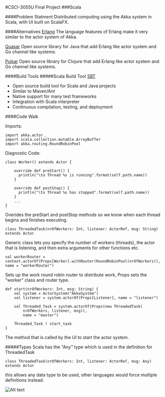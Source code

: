 #CSCI-3055U Final Project
###Scala

####Problem Statment
Distributed computing using the Akka system in Scala, with UI built on ScalaFX.

####Alternatives
[Erlang](https://www.erlang.org/)
The language features of Erlang make it very similar to the actor system of Akka.

[Quasar](https://github.com/puniverse/quasar)
Open source library for Java that add Erlang like actor system and Go channel like systems.

[Pulsar](https://github.com/puniverse/pulsar)
Open source library for Clojure that add Erlang like actor system and Go channel like systems.

####Build Tools
#####Scala Build Tool [SBT](http://www.scala-sbt.org/index.html)
+ Open source build tool for Scala and Java projects
+ Similar to Maven/Ant
+ Native support for many test frameworks
+ Integration with Scala interpreter
+ Continuous compilation, testing, and deployment

####Code Walk

Imports:

	import akka.actor._
	import scala.collection.mutable.ArrayBuffer
	import akka.routing.RoundRobinPool
Diagnostic Code:

	class Worker() extends Actor {

	    override def preStart() {
	      println("\to Thread %s is running".format(self.path.name))
	    }

	    override def postStop() {
	      println("\tx Thread %s has stopped".format(self.path.name))
	    }
	    ...
	}
Overides the preStart and postStop methods so we know when each thread begins and finishes executing.

	class ThreadedTask(nrOfWorkers: Int, listener: ActorRef, msg: String) extends Actor
Generic class lets you specify the number of workers (threads), the actor that is listening, and then extra arguments for other functions etc.

	val workerRouter = context.actorOf(Props[Worker].withRouter(RoundRobinPool(nrOfWorkers)),
	name = "workerRouter")
Sets up the work round robin router to distribute work, Props sets the "worker" class and router type.

	def start(nrOfWorkers: Int, msg: String) {
	    val system = ActorSystem("AkkaSystem")
	    val listener = system.actorOf(Props[Listener], name = "listener")

	    val Threaded_Task = system.actorOf(Props(new ThreadedTask(
		    nrOfWorkers, listener, msg)),
	        name = "master")

	    Threaded_Task ! start_task
	}
The method that is called by the UI to start the actor system.

#####Types
Scala has the *"Any"* type which is used in the definition for ThreadedTask

	class ThreadedTask(nrOfWorkers: Int, listener: ActorRef, msg: Any) extends Actor
this allows any data type to be used, other languages would force multiple definitions instead.

![Alt text](http://octodex.github.com/images/stormtroopocat.jpg "The Stormtroopocat")


